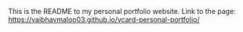 This is the README to my personal portfolio website.
Link to the page:
https://vaibhavmaloo03.github.io/vcard-personal-portfolio/
